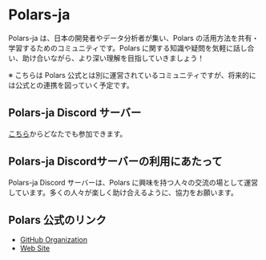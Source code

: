 # Polars-ja
Polars-ja は、日本の開発者やデータ分析者が集い、Polars の活用方法を共有・学習するためのコミュニティです。Polars に関する知識や疑問を気軽に話し合い、助け合いながら、より深い理解を目指していきましょう！

※ こちらは Polars 公式とは別に運営されているコミュニティですが、将来的には公式との連携を図っていく予定です。

## Polars-ja Discord サーバー
[こちら](https://discord.gg/GG5zG9Rs8b)からどなたでも参加できます。

## Polars-ja Discordサーバーの利用にあたって
Polars-ja Discord サーバーは、Polars に興味を持つ人々の交流の場として運営しています。多くの人々が楽しく助け合えるように、協力をお願います。

## Polars 公式のリンク
- [GitHub Organization](https://github.com/pola-rs)
- [Web Site](https://pola.rs/)
